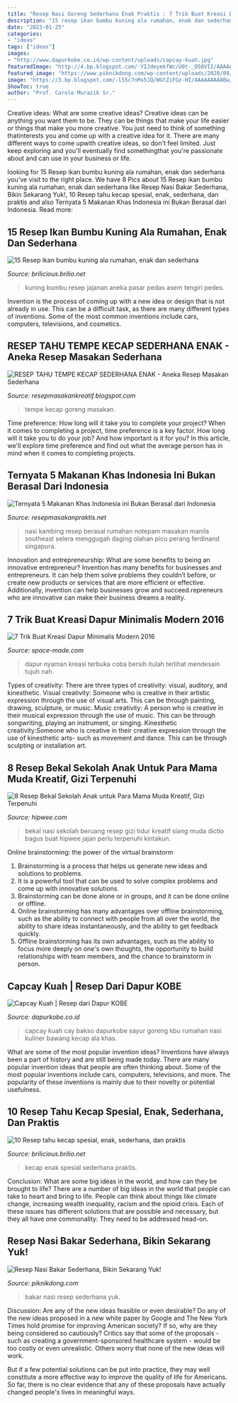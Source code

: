 ```yaml
---
title: "Resep Nasi Goreng Sederhana Enak Praktis : 7 Trik Buat Kreasi Dapur Minimalis Modern 2016"
description: "15 resep ikan bumbu kuning ala rumahan, enak dan sederhana"
date: "2023-01-25"
categories:
- "ideas"
tags: ["ideas"]
images:
- "http://www.dapurkobe.co.id/wp-content/uploads/capcay-kuah.jpg"
featuredImage: "http://4.bp.blogspot.com/-YIJdeyekfWc/U0t-_D50VII/AAAAAAAAHmE/BxIdCT2raKM/w1200-h630-p-k-no-nu/tahu+tempe+kecap.jpg"
featured_image: "https://www.piknikdong.com/wp-content/uploads/2020/09/Resep-Nasi-Bakar.jpg"
image: "https://3.bp.blogspot.com/-l55c7nMs5JQ/WGtZiFGz-HI/AAAAAAAAABw/AWR0xPeE3T8MnN7TqMiIM_dr4FWdDw96gCLcB/s1600/nasi-goreng.jpeg"
ShowToc: true
author: "Prof. Carole Murazik Sr."
---
```



Creative ideas: What are some creative ideas?
Creative ideas can be anything you want them to be. They can be things that make your life easier or things that make you more creative. You just need to think of something thatinterests you and come up with a creative idea for it. There are many different ways to come upwith creative ideas, so don't feel limited. Just keep exploring and you'll eventually find somethingthat you're passionate about and can use in your business or life.

	

		
looking for 15 Resep ikan bumbu kuning ala rumahan, enak dan sederhana you've visit to the right place. We have 8 Pics about 15 Resep ikan bumbu kuning ala rumahan, enak dan sederhana like Resep Nasi Bakar Sederhana, Bikin Sekarang Yuk!, 10 Resep tahu kecap spesial, enak, sederhana, dan praktis and also Ternyata 5 Makanan Khas Indonesia ini Bukan Berasal dari Indonesia. Read more:
		
    
## 15 Resep Ikan Bumbu Kuning Ala Rumahan, Enak Dan Sederhana

<img loading=lazy src="https://cdn-brilio-net.akamaized.net/news/2020/09/09/191651/1306313-1000xauto-ikan-bumbu-kuning.jpg" onerror="this.onerror=null;this.src='https://tse2.mm.bing.net/th?id=OIP.OjHeNdbWVN7DjR-oh9Tz7gHaHa&amp;pid=15.1';" alt="15 Resep ikan bumbu kuning ala rumahan, enak dan sederhana">

_Source: brilicious.brilio.net_

>kuning bumbu resep jajanan aneka pasar pedas asem tengiri pedes. 

	

Invention is the process of coming up with a new idea or design that is not already in use. This can be a difficult task, as there are many different types of inventions. Some of the most common inventions include cars, computers, televisions, and cosmetics.

    
## RESEP TAHU TEMPE KECAP SEDERHANA ENAK - Aneka Resep Masakan Sederhana

<img loading=lazy src="http://4.bp.blogspot.com/-YIJdeyekfWc/U0t-_D50VII/AAAAAAAAHmE/BxIdCT2raKM/w1200-h630-p-k-no-nu/tahu+tempe+kecap.jpg" onerror="this.onerror=null;this.src='https://tse4.mm.bing.net/th?id=OIP.trjYkKDUoc64DM8mRaRPtAAAAA&amp;pid=15.1';" alt="RESEP TAHU TEMPE KECAP SEDERHANA ENAK - Aneka Resep Masakan Sederhana">

_Source: resepmasakankreatif.blogspot.com_

>tempe kecap goreng masakan. 

	

Time preference: How long will it take you to complete your project?
When it comes to completing a project, time preference is a key factor. How long will it take you to do your job? And how important is it for you? In this article, we'll explore time preference and find out what the average person has in mind when it comes to completing projects.

    
## Ternyata 5 Makanan Khas Indonesia Ini Bukan Berasal Dari Indonesia

<img loading=lazy src="https://3.bp.blogspot.com/-l55c7nMs5JQ/WGtZiFGz-HI/AAAAAAAAABw/AWR0xPeE3T8MnN7TqMiIM_dr4FWdDw96gCLcB/s1600/nasi-goreng.jpeg" onerror="this.onerror=null;this.src='https://tse3.mm.bing.net/th?id=OIP.0WKCtcO6J_Iwr4XBRYDIiQHaE8&amp;pid=15.1';" alt="Ternyata 5 Makanan Khas Indonesia ini Bukan Berasal dari Indonesia">

_Source: resepmasakanpraktis.net_

>nasi kambing resep berasal rumahan notepam masakan manila southeast selera menggugah daging olahan picu perang ferdinand singapura. 

	

Innovation and entrepreneurship: What are some benefits to being an innovative entrepreneur?
Invention has many benefits for businesses and entrepreneurs. It can help them solve problems they couldn’t before, or create new products or services that are more efficient or effective. Additionally, invention can help businesses grow and succeed.repreneurs who are innovative can make their business dreams a reality.

    
## 7 Trik Buat Kreasi Dapur Minimalis Modern 2016

<img loading=lazy src="http://space-made.com/wp-content/uploads/2018/12/contoh-dapur-minimalis-2016.jpg" onerror="this.onerror=null;this.src='https://tse3.mm.bing.net/th?id=OIP.kuITqzsYVomf2NZLwpDUggHaJ4&amp;pid=15.1';" alt="7 Trik Buat Kreasi Dapur Minimalis Modern 2016">

_Source: space-made.com_

>dapur nyaman kreasi terbuka coba bersih itulah terlihat mendesain tujuh nah. 

	

Types of creativity: There are three types of creativity: visual, auditory, and kinesthetic.
Visual creativity: Someone who is creative in their artistic expression through the use of visual arts. This can be through painting, drawing, sculpture, or music. Music creativity: A person who is creative in their musical expression through the use of music. This can be through songwriting, playing an instrument, or singing. Kinesthetic creativity:Someone who is creative in their creative expression through the use of kinesthetic arts- such as movement and dance. This can be through sculpting or installation art.

    
## 8 Resep Bekal Sekolah Anak Untuk Para Mama Muda Kreatif, Gizi Terpenuhi

<img loading=lazy src="https://cdn-image.hipwee.com/wp-content/uploads/2017/02/hipwee-Nasi-Goreng-Selimut-750x400.jpg" onerror="this.onerror=null;this.src='https://tse2.mm.bing.net/th?id=OIP.RVGCWrZtLcrDZdj1R2DpBgHaD8&amp;pid=15.1';" alt="8 Resep Bekal Sekolah Anak untuk Para Mama Muda Kreatif, Gizi Terpenuhi">

_Source: hipwee.com_

>bekal nasi sekolah beruang resep gizi tidur kreatif siang muda dictio bagus buat hipwee jajan perlu terpenuhi kintakun. 

	

Online brainstorming: the power of the virtual brainstorm
1. Brainstorming is a process that helps us generate new ideas and solutions to problems.
2. It is a powerful tool that can be used to solve complex problems and come up with innovative solutions.
3. Brainstorming can be done alone or in groups, and it can be done online or offline.
4. Online brainstorming has many advantages over offline brainstorming, such as the ability to connect with people from all over the world, the ability to share ideas instantaneously, and the ability to get feedback quickly.
5. Offline brainstorming has its own advantages, such as the ability to focus more deeply on one's own thoughts, the opportunity to build relationships with team members, and the chance to brainstorm in person.

    
## Capcay Kuah | Resep Dari Dapur KOBE

<img loading=lazy src="http://www.dapurkobe.co.id/wp-content/uploads/capcay-kuah.jpg" onerror="this.onerror=null;this.src='https://tse3.mm.bing.net/th?id=OIP.Aq876_RK3tkdBK5mkvesDgHaE7&amp;pid=15.1';" alt="Capcay Kuah | Resep dari Dapur KOBE">

_Source: dapurkobe.co.id_

>capcay kuah cay bakso dapurkobe sayur goreng kbu rumahan nasi kuliner bawang kecap ala khas. 

	

What are some of the most popular invention ideas?
Inventions have always been a part of history and are still being made today. There are many popular invention ideas that people are often thinking about. Some of the most popular inventions include cars, computers, televisions, and more. The popularity of these inventions is mainly due to their novelty or potential usefulness.

    
## 10 Resep Tahu Kecap Spesial, Enak, Sederhana, Dan Praktis

<img loading=lazy src="https://cdn-brilio-net.akamaized.net/news/2020/12/14/197184/1371132-resep-tahu-kecap.jpg" onerror="this.onerror=null;this.src='https://tse2.mm.bing.net/th?id=OIP.dmRHdRazHDRCUxo_-_u9rwHaIX&amp;pid=15.1';" alt="10 Resep tahu kecap spesial, enak, sederhana, dan praktis">

_Source: brilicious.brilio.net_

>kecap enak spesial sederhana praktis. 

	

Conclusion: What are some big ideas in the world, and how can they be brought to life?
There are a number of big ideas in the world that people can take to heart and bring to life. People can think about things like climate change, increasing wealth inequality, racism and the opioid crisis. Each of these issues has different solutions that are possible and necessary, but they all have one commonality: They need to be addressed head-on.

    
## Resep Nasi Bakar Sederhana, Bikin Sekarang Yuk!

<img loading=lazy src="https://www.piknikdong.com/wp-content/uploads/2020/09/Resep-Nasi-Bakar.jpg" onerror="this.onerror=null;this.src='https://tse3.mm.bing.net/th?id=OIP.rayUtWkKtIlL2PKg5xulmQHaFV&amp;pid=15.1';" alt="Resep Nasi Bakar Sederhana, Bikin Sekarang Yuk!">

_Source: piknikdong.com_

>bakar nasi resep sederhana yuk. 

	

Discussion: Are any of the new ideas feasible or even desirable?
Do any of the new ideas proposed in a new white paper by Google and The New York Times hold promise for improving American society? If so, why are they being considered so cautiously?
Critics say that some of the proposals - such as creating a government-sponsored healthcare system - would be too costly or even unrealistic. Others worry that none of the new ideas will work.

But if a few potential solutions can be put into practice, they may well constitute a more effective way to improve the quality of life for Americans. So far, there is no clear evidence that any of these proposals have actually changed people's lives in meaningful ways.

